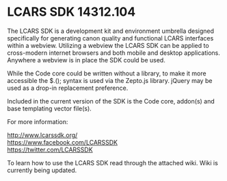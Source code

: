 LCARS SDK 14312.104
============

The LCARS SDK is a development kit and environment umbrella designed specifically for generating canon quality and functional LCARS interfaces within a webview.  Utilizing a webview the LCARS SDK can be applied to cross-modern internet browsers and both mobile and desktop applications.  Anywhere a webview is in place the SDK could be used.

While the Code core could be written without a library, to make it more accessible the $.(); syntax is used via the Zepto.js library.  jQuery may be used as a drop-in replacement preference.

Included in the current version of the SDK is the Code core, addon(s) and base templating vector file(s).

For more information:

http://www.lcarssdk.org/ <br>
https://www.facebook.com/LCARSSDK <br>
https://twitter.com/LCARSSDK <br>

To learn how to use the LCARS SDK read through the attached wiki.  Wiki is currently being updated.
